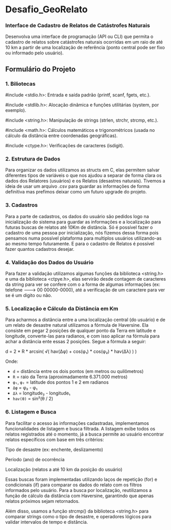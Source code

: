 # Desafio_GeoRelato
### Interface de Cadastro de Relatos de Catástrofes Naturais

Desenvolva uma interface de programação (API ou CLI) que permita o cadastro de relatos sobre catástrofes naturais ocorridas em um raio de até 10 km a partir de uma localização de referência (ponto central pode ser fixo ou informado pelo usuário).

## Formulário do Projeto

### 1. Biliotecas 

#include <stdio.h>: Entrada e saída padrão (printf, scanf, fgets, etc.).

#include <stdlib.h>: Alocação dinâmica e funções utilitárias (system, por exemplo).

#include <string.h>: Manipulação de strings (strlen, strchr, strcmp, etc.).

#include <math.h>: Cálculos matemáticos e trigonométricos (usada no cálculo da distância entre coordenadas geográficas).

#include <ctype.h>: Verificações de caracteres (isdigit).

### 2. Estrutura de Dados

Para organizar os dados utilizamos as structs em C, elas permitem salvar diferentes tipos de variáveis o que nos ajudou a separar de forma clara os dados dos Relatores (usuários) e os Relatos (desastres naturais). Tivemos a ideia de usar um arquivo .csv para guardar as informações de forma definitiva mas prefimos deixar como um futuro upgrade do projeto.

### 3. Cadastros

Para a parte de cadastros, os dados do usuário são pedidos logo na inicialização do sistema para guardar as informações e a localização para futuras buscas de relatos até 10Km de distância. Só é possível fazer o cadastro de uma pessoa por inicialização, nós fizemos dessa forma pois pensamos numa possível plataforma para multiplos usuários utilizando-as ao mesmo tempo futuramente. E para o cadastro de Relatos é possível fazer quantos cadastros desejar.

### 4. Validação dos Dados do Usuário

Para fazer a validação utilizamos algumas funções da biblioteca <string.h> e uma da biblioteca <ctpye.h>, elas servirão desde contagem de caracteres da string para ver se confere com o a forma de algumas informações (ex: telefone ---> 00 00000-0000), até a verificação de um caractere para ver se é um digito ou não.

### 5. Localização e Cálculo da Distância em Km

Para acharmos a distância entre a uma localização central (do usuário) e de um relato de desastre natural utilizamos a fórmula de Haversine. Ela consiste em pegar 2 posições de qualquer ponto da Terra em latitude e longitude, converte-las para radianos, e com isso aplicar na fórmula para achar a distância ente essas 2 posições. Segue a fórmula a seguir:

d = 2 * R * arcsin( √( hav(Δφ) + cos(φ₁) * cos(φ₂) * hav(Δλ) ) )

Onde:
- `d` = distância entre os dois pontos (em metros ou quilômetros)
- `R` = raio da Terra (aproximadamente 6.371.000 metros)
- `φ₁`, `φ₂` = latitude dos pontos 1 e 2 em radianos
- `Δφ` = φ₂ - φ₁
- `Δλ` = longitude₂ - longitude₁
- `hav(θ)` = sin²(θ / 2)

### 6. Listagem e Busca

Para facilitar o acesso às informações cadastradas, implementamos funcionalidades de listagem e busca filtrada. A listagem exibe todos os relatos registrados até o momento, já a busca permite ao usuário encontrar relatos específicos com base em três critérios:

Tipo de desastre (ex: enchente, deslizamento)

Período (ano) de ocorrência

Localização (relatos a até 10 km da posição do usuário)

Essas buscas foram implementadas utilizando laços de repetição (for) e condicionais (if) para comparar os dados do relato com os filtros informados pelo usuário. Para a busca por localização, reutilizamos a função de cálculo da distância com Haversine, garantindo que apenas relatos próximos sejam retornados.

Além disso, usamos a função strcmp() da biblioteca <string.h> para comparar strings como o tipo de desastre, e operadores lógicos para validar intervalos de tempo e distância.
